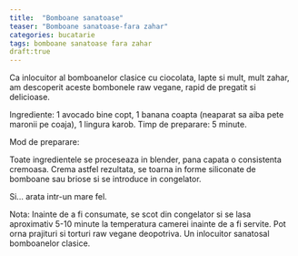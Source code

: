 ```yaml
---
title:  "Bomboane sanatoase"
teaser: "Bomboane sanatoase-fara zahar"
categories: bucatarie
tags: bomboane sanatoase fara zahar
draft:true
---
```



Ca inlocuitor al bomboanelor clasice cu ciocolata, lapte si mult, mult zahar, am descoperit aceste bombonele raw vegane, rapid de pregatit si delicioase.

Ingrediente: 1 avocado bine copt, 1 banana coapta (neaparat sa aiba pete maronii pe coaja), 1 lingura karob.
Timp de preparare: 5 minute.

Mod de preparare:

Toate ingredientele se proceseaza in blender, pana capata o consistenta cremoasa. 
Crema astfel rezultata, se toarna in forme siliconate de bomboane sau briose si se introduce in congelator.

Si... arata intr-un mare fel.


Nota: Inainte de a fi consumate, se scot din congelator si se lasa aproximativ 5-10 minute la temperatura camerei inainte de a fi servite.
Pot orna prajituri si torturi raw vegane deopotriva. Un inlocuitor sanatosal bomboanelor clasice.
